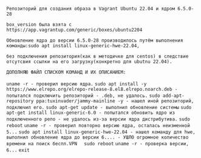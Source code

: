 ``Репозиторий для создания образа в Vagrant Ubuntu 22.04 и ядром 6.5.0-28``

``box_version была взята с https://app.vagrantup.com/generic/boxes/ubuntu2204``

``Обновление ядра до версии 6.5.0-28 производилось путём выполнения команды:sudo apt install linux-generic-hwe-22.04,`` 

``без подключения репозитория(как в методичке для centos) в следствие отсутсвия ссылки на его загрузку(конкретно для ubutnu 22.04).``

``ДОПОЛНЯЮ ФАЙЛ СПИСКОМ КОМАНД И ИХ ОПИСАНИЕМ:``

  ```uname -r - проверил версию ядра.```
     ```sudo apt install -y https://www.elrepo.org/elrepo-release-8.el8.elrepo.noarch.deb - попытался подключить репозиторий - .deb, не удалось.```
   ```sudo add-apt-repository ppa:tuxinvader/jammy-mainline -y - нашел иной репозиторий, подключил его.```
     ```sudo apt-get update - выполнил обновление системы```
    ```sudo apt-get install linux-generic-6.0 - попытался обновить ядро из подключенного репо - не удалось из-за версии ядра дистрибутива.```
    ```sudo reboot```
  ```uname -r - проверил повторно версию ядра, осталась неизменной 5...```
    ```sudo apt install linux-generic-hwe-22.04 - нашел команду для hwe, выполнил обновление ядра до версии 6.... - УШЛО огромное количество времени на поиск беспл.VPN```
   ```  sudo reboot```
 ```uname -r - проверка версии, 6...```
 ```exit ```
